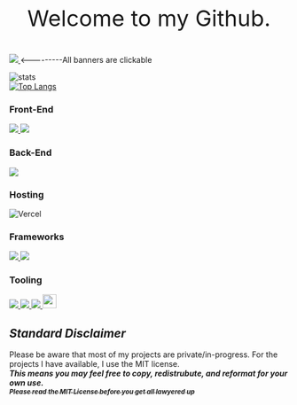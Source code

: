 <p align="center" style='font-size: 40px;'>
Welcome to my Github.
</p>
<a href='https://www.linkedin.com/in/jordancwatts/'>
<img src='https://img.shields.io/badge/linkedin-%230077B5.svg?style=for-the-badge&logo=linkedin&logoColor=white'>
</a> <---------All banners are clickable



 
![stats](https://github-readme-stats.vercel.app/api?username=jwatts777&show_icons=true&title_color=c9d1d9&icon_color=8b949e&text_color=8b949e&bg_color=0d1117&border_color=30363d&include_all_commits=true&count_private=true&custom_title=Stats)  
[![Top Langs](https://github-readme-stats.vercel.app/api/top-langs/?username=jwatts777&show_icons=true&custom_title=Languages)](https://github.com/anuraghazra/github-readme-stats)

### Front-End  
<a href='https://tailwindcss.com/'>
<img src='https://img.shields.io/badge/tailwindcss-%2338B2AC.svg?style=for-the-badge&logo=tailwind-css&logoColor=white'>
</a>
<a href='https://getbootstrap.com/'>
<img src='https://img.shields.io/badge/bootstrap-%23563D7C.svg?style=for-the-badge&logo=bootstrap&logoColor=white'>
</a>

### Back-End
<a href='golang.dev'>
 <img src='https://img.shields.io/badge/go-%2300ADD8.svg?style=for-the-badge&logo=go&logoColor=white'>
 </a>

### Hosting  
![Vercel](https://img.shields.io/badge/vercel-%23000000.svg?style=for-the-badge&logo=vercel&logoColor=white)

### Frameworks  
<a href='https://reactjs.org'>
<img src='https://img.shields.io/badge/react-%2320232a.svg?style=for-the-badge&logo=react&logoColor=%2361DAFB'>
</a>
<a href='https://svelte.dev/'>
<img src='https://img.shields.io/badge/svelte-%23f1413d.svg?style=for-the-badge&logo=svelte&logoColor=white'>
</a>

### Tooling
<a href='https://code.visualstudio.com/'>
<img src='https://img.shields.io/badge/Visual%20Studio%20Code-0078d7.svg?style=for-the-badge&logo=visual-studio-code&logoColor=white'>
 </a>
<a href='https://www.npmjs.com/'>
<img src='https://img.shields.io/badge/NPM-%23000000.svg?style=for-the-badge&logo=npm&logoColor=white')
 </a>
 <a href='https://nodejs.org/'>
  <img src='https://img.shields.io/badge/node.js-6DA55F?style=for-the-badge&logo=node.js&logoColor=white'>
 </a>
<a href='[https://code.visualstudio.com/](https://marketplace.visualstudio.com/items?itemName=ritwickdey.LiveServer)'>
<img src='https://user-images.githubusercontent.com/91865823/202032737-e3b5052d-7dc1-4e3f-80b6-ac82042fe4e8.png' width='25' >
</a>

<!--
Here are some ideas to get you started:

- 🔭 I’m currently working on ...
- 🌱 I’m currently learning ...
- 👯 I’m looking to collaborate on ...
- 🤔 I’m looking for help with ...
- 💬 Ask me about ...
- 📫 How to reach me: ...
- 😄 Pronouns: ...
- ⚡ Fun fact: ...
-->

## ***Standard Disclaimer***
 Please be aware that most of my projects are private/in-progress. For the projects I have available, I use the MIT license.  
**_This means you may feel free to copy, redistrubute, and reformat for your own use._**  
[<sub>**_Please read the MIT License before you get all lawyered up_**</sub>](https://github.com/git/git-scm.com/blob/main/MIT-LICENSE.txt)
